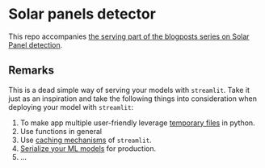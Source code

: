 # Solar panels detector

This repo accompanies [the serving part of the blogposts series on Solar Panel detection](https://appsilon.com/using-streamlit-to-deploy-poc-app-part-3/).

## Remarks

This is a dead simple way of serving your models with `streamlit`.
Take it just as an inspiration and take the following things into consideration when deploying your model with `streamlit`:

1. To make app multiple user-friendly leverage [temporary files](https://docs.python.org/3/library/tempfile.html) in python.
2. Use functions in general
3. Use [caching mechanisms](https://docs.streamlit.io/library/api-reference/performance/st.experimental_singleton) of `streamlit`.
4. [Serialize your ML models](https://appsilon.com/model-serialization-in-machine-learning/) for production.
5. ...

